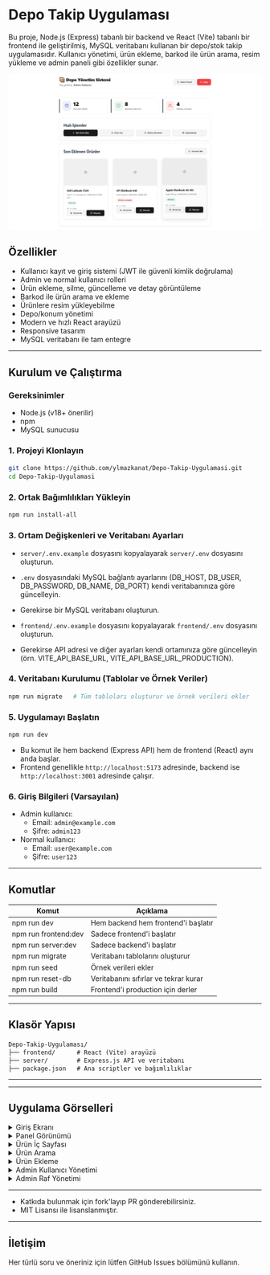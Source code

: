 
# Depo Takip Uygulaması 

Bu proje, Node.js (Express) tabanlı bir backend ve React (Vite) tabanlı bir frontend ile geliştirilmiş, MySQL veritabanı kullanan bir depo/stok takip uygulamasıdır. Kullanıcı yönetimi, ürün ekleme, barkod ile ürün arama, resim yükleme ve admin paneli gibi özellikler sunar.


<p align="center">
  <img src="images/panel.png" alt="Panel Görseli" width="700" />
</p>

## Özellikler
- Kullanıcı kayıt ve giriş sistemi (JWT ile güvenli kimlik doğrulama)
- Admin ve normal kullanıcı rolleri
- Ürün ekleme, silme, güncelleme ve detay görüntüleme
- Barkod ile ürün arama ve ekleme
- Ürünlere resim yükleyebilme
- Depo/konum yönetimi
- Modern ve hızlı React arayüzü
- Responsive tasarım
- MySQL veritabanı ile tam entegre

---

## Kurulum ve Çalıştırma

### Gereksinimler
- Node.js (v18+ önerilir)
- npm
- MySQL sunucusu

### 1. Projeyi Klonlayın
```bash
git clone https://github.com/ylmazkanat/Depo-Takip-Uygulamasi.git
cd Depo-Takip-Uygulamasi
```

### 2. Ortak Bağımlılıkları Yükleyin
```bash
npm run install-all
```


### 3. Ortam Değişkenleri ve Veritabanı Ayarları
- `server/.env.example` dosyasını kopyalayarak `server/.env` dosyasını oluşturun.
- `.env` dosyasındaki MySQL bağlantı ayarlarını (DB_HOST, DB_USER, DB_PASSWORD, DB_NAME, DB_PORT) kendi veritabanınıza göre güncelleyin.
- Gerekirse bir MySQL veritabanı oluşturun.

- `frontend/.env.example` dosyasını kopyalayarak `frontend/.env` dosyasını oluşturun.
- Gerekirse API adresi ve diğer ayarları kendi ortamınıza göre güncelleyin (örn. VITE_API_BASE_URL, VITE_API_BASE_URL_PRODUCTION).

### 4. Veritabanı Kurulumu (Tablolar ve Örnek Veriler)
```bash
npm run migrate   # Tüm tabloları oluşturur ve örnek verileri ekler
```

### 5. Uygulamayı Başlatın
```bash
npm run dev
```
- Bu komut ile hem backend (Express API) hem de frontend (React) aynı anda başlar.
- Frontend genellikle `http://localhost:5173` adresinde, backend ise `http://localhost:3001` adresinde çalışır.

### 6. Giriş Bilgileri (Varsayılan)
- Admin kullanıcı: 
  - Email: `admin@example.com`
  - Şifre: `admin123`
- Normal kullanıcı: 
  - Email: `user@example.com`
  - Şifre: `user123`

---

## Komutlar
| Komut                | Açıklama                                      |
|----------------------|-----------------------------------------------|
| npm run dev          | Hem backend hem frontend'i başlatır           |
| npm run frontend:dev | Sadece frontend'i başlatır                    |
| npm run server:dev   | Sadece backend'i başlatır                     |
| npm run migrate      | Veritabanı tablolarını oluşturur              |
| npm run seed         | Örnek verileri ekler                          |
| npm run reset-db     | Veritabanını sıfırlar ve tekrar kurar         |
| npm run build        | Frontend'i production için derler             |

---

## Klasör Yapısı
```
Depo-Takip-Uygulaması/
├── frontend/      # React (Vite) arayüzü
├── server/        # Express.js API ve veritabanı
├── package.json   # Ana scriptler ve bağımlılıklar
```

---

---

## Uygulama Görselleri

<details>
<summary>Giriş Ekranı</summary>

<img src="images/giris.png" alt="Giriş Ekranı" style="width:100%;max-width:1000px;" />
</details>


<details>
<summary>Panel Görünümü</summary>

<img src="images/panel.png" alt="Panel Görseli" style="width:100%;max-width:1000px;" />
</details>
<details>
<summary>Ürün İç Sayfası</summary>

<img src="images/urun-ic-sayfasi.png" alt="Ürün İç Sayfası" style="width:100%;max-width:1000px;" />
</details>

<details>
<summary>Ürün Arama</summary>

<img src="images/urun-arama.png" alt="Ürün Arama" style="width:100%;max-width:1000px;" />
</details>

<details>
<summary>Ürün Ekleme</summary>

<img src="images/urun-ekleme.png" alt="Ürün Ekleme" style="width:100%;max-width:1000px;" />
</details>


<details>
<summary>Admin Kullanıcı Yönetimi</summary>

<img src="images/admin-kullanici.png" alt="Admin Kullanıcı Yönetimi" style="width:100%;max-width:1000px;" />
</details>

<details>
<summary>Admin Raf Yönetimi</summary>

<img src="images/admin-raf.png" alt="Admin Raf Yönetimi" style="width:100%;max-width:1000px;" />
</details>





---
- Katkıda bulunmak için fork'layıp PR gönderebilirsiniz.
- MIT Lisansı ile lisanslanmıştır.

---

## İletişim
Her türlü soru ve öneriniz için lütfen GitHub Issues bölümünü kullanın.
